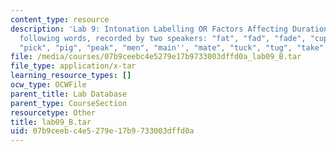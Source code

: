 ```yaml
---
content_type: resource
description: 'Lab 9: Intonation Labelling OR Factors Affecting Duration. Part B: The
  following words, recorded by two speakers: "fat", "fad", "fade", "cup", "cub", "coop",
  "pick", "pig", "peak", "men", "main'', "mate", "tuck", "tug", "take".'
file: /media/courses/07b9ceebc4e5279e17b9733003dffd0a_lab09_B.tar
file_type: application/x-tar
learning_resource_types: []
ocw_type: OCWFile
parent_title: Lab Database
parent_type: CourseSection
resourcetype: Other
title: lab09_B.tar
uid: 07b9ceeb-c4e5-279e-17b9-733003dffd0a
---
```


